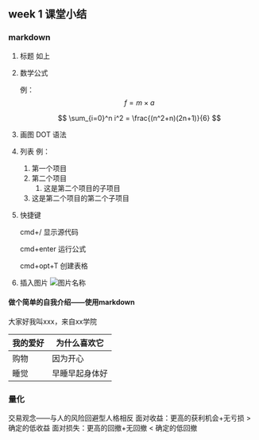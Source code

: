## week 1 课堂小结
### markdown
1. 标题
	如上
	
2. 数学公式

   例：
   $$
   f = {m}\times{a}
   $$

   $$
   \sum_{i=0}^n i^2 = \frac{(n^2+n)(2n+1)}{6}
   $$

3. 画图
   DOT 语法

4. 列表
   例：
   
   1. 第一个项目
   2. 第二个项目
      1. 这是第二个项目的子项目
   2. 这是第二个项目的第二个子项目
   
5. 快捷键 

   cmd+/	显示源代码

   cmd+enter	运行公式

   cmd+opt+T	创建表格
6. 插入图片
   ![图片名称](图片链接)

   

#### 做个简单的自我介绍——使用markdown

大家好我叫xxx，来自xx学院

| 我的爱好 | 为什么喜欢它   |
| -------- | -------------- |
| 购物     | 因为开心       |
| 睡觉     | 早睡早起身体好 |



### 量化

交易观念——与人的风险回避型人格相反
面对收益：更高的获利机会+无亏损 > 确定的低收益
面对损失：更高的回撤+无回撤 < 确定的低回撤



